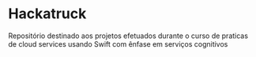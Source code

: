 # Hackatruck
Repositório destinado aos projetos efetuados durante o curso de praticas de cloud services usando Swift com ênfase em serviços cognitivos
